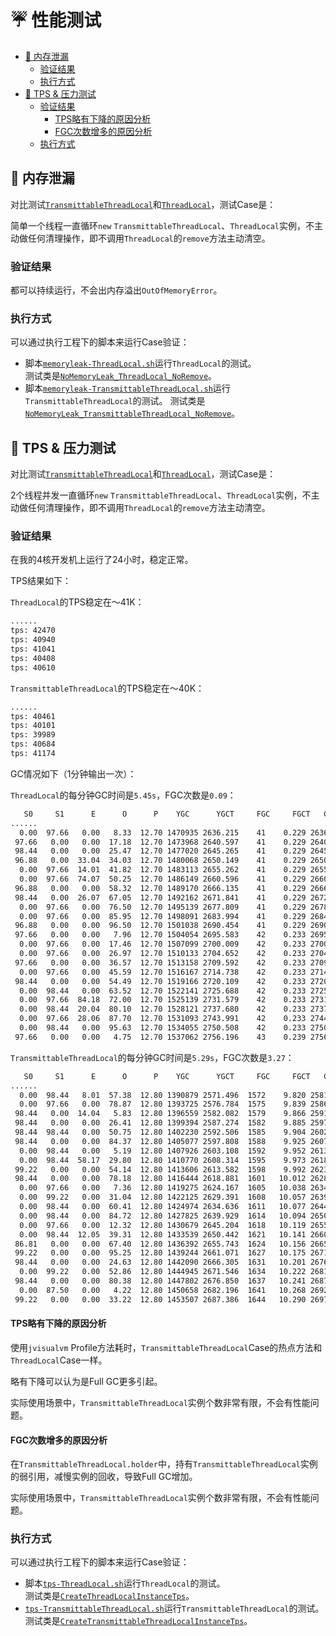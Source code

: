 # ☔️ 性能测试

<!-- START doctoc generated TOC please keep comment here to allow auto update -->
<!-- DON'T EDIT THIS SECTION, INSTEAD RE-RUN doctoc TO UPDATE -->


- [👻 内存泄漏](#-%E5%86%85%E5%AD%98%E6%B3%84%E6%BC%8F)
    - [验证结果](#%E9%AA%8C%E8%AF%81%E7%BB%93%E6%9E%9C)
    - [执行方式](#%E6%89%A7%E8%A1%8C%E6%96%B9%E5%BC%8F)
- [🐎 TPS & 压力测试](#-tps--%E5%8E%8B%E5%8A%9B%E6%B5%8B%E8%AF%95)
    - [验证结果](#%E9%AA%8C%E8%AF%81%E7%BB%93%E6%9E%9C-1)
        - [TPS略有下降的原因分析](#tps%E7%95%A5%E6%9C%89%E4%B8%8B%E9%99%8D%E7%9A%84%E5%8E%9F%E5%9B%A0%E5%88%86%E6%9E%90)
        - [FGC次数增多的原因分析](#fgc%E6%AC%A1%E6%95%B0%E5%A2%9E%E5%A4%9A%E7%9A%84%E5%8E%9F%E5%9B%A0%E5%88%86%E6%9E%90)
    - [执行方式](#%E6%89%A7%E8%A1%8C%E6%96%B9%E5%BC%8F-1)

<!-- END doctoc generated TOC please keep comment here to allow auto update -->

## 👻 内存泄漏

对比测试[`TransmittableThreadLocal`](../ttl-core/src/main/java/com/alibaba/ttl3/TransmittableThreadLocal.java)和[`ThreadLocal`](https://docs.oracle.com/en/java/javase/21/docs/api/java.base/java/lang/ThreadLocal.html)，测试Case是：

简单一个线程一直循环`new` `TransmittableThreadLocal`、`ThreadLocal`实例，不主动做任何清理操作，即不调用`ThreadLocal`的`remove`方法主动清空。

### 验证结果

都可以持续运行，不会出内存溢出`OutOfMemoryError`。

### 执行方式

可以通过执行工程下的脚本来运行Case验证：

* 脚本[`memoryleak-ThreadLocal.sh`](../scripts/perf-test/memoryleak-ThreadLocal.sh)运行`ThreadLocal`的测试。  
测试类是[`NoMemoryLeak_ThreadLocal_NoRemove`](../ttl-core/src/test/java/com/alibaba/perf/memoryleak/NoMemoryLeak_ThreadLocal_NoRemove.kt)。
* 脚本[`memoryleak-TransmittableThreadLocal.sh`](../scripts/perf-test/memoryleak-TransmittableThreadLocal.sh)运行`TransmittableThreadLocal`的测试。
测试类是[`NoMemoryLeak_TransmittableThreadLocal_NoRemove`](../ttl-core/src/test/java/com/alibaba/perf/memoryleak/NoMemoryLeak_TransmittableThreadLocal_NoRemove.kt)。

## 🐎 TPS & 压力测试

对比测试[`TransmittableThreadLocal`](../ttl-core/src/main/java/com/alibaba/ttl3/TransmittableThreadLocal.java)和[`ThreadLocal`](https://docs.oracle.com/en/java/javase/21/docs/api/java.base/java/lang/ThreadLocal.html)，测试Case是：

2个线程并发一直循环`new` `TransmittableThreadLocal`、`ThreadLocal`实例，不主动做任何清理操作，即不调用`ThreadLocal`的`remove`方法主动清空。

### 验证结果

在我的4核开发机上运行了24小时，稳定正常。

TPS结果如下：

`ThreadLocal`的TPS稳定在～41K：

```bash
......
tps: 42470
tps: 40940
tps: 41041
tps: 40408
tps: 40610
```

`TransmittableThreadLocal`的TPS稳定在～40K：

```bash
......
tps: 40461 
tps: 40101 
tps: 39989 
tps: 40684 
tps: 41174 
```

GC情况如下（1分钟输出一次）：

`ThreadLocal`的每分钟GC时间是`5.45s`，FGC次数是`0.09`：

```bash
   S0     S1      E      O      P    YGC      YGCT     FGC     FGCT   GCT
......
  0.00  97.66   0.00   8.33  12.70 1470935 2636.215    41    0.229 2636.444
 97.66   0.00   0.00  17.18  12.70 1473968 2640.597    41    0.229 2640.825
 98.44   0.00   0.00  25.47  12.70 1477020 2645.265    41    0.229 2645.493
 96.88   0.00  33.04  34.03  12.70 1480068 2650.149    41    0.229 2650.378
  0.00  97.66  14.01  41.82  12.70 1483113 2655.262    41    0.229 2655.490
  0.00  97.66  74.07  50.25  12.70 1486149 2660.596    41    0.229 2660.825
 96.88   0.00   0.00  58.32  12.70 1489170 2666.135    41    0.229 2666.364
 98.44   0.00  26.07  67.05  12.70 1492162 2671.841    41    0.229 2672.070
  0.00  97.66   0.00  76.50  12.70 1495139 2677.809    41    0.229 2678.038
  0.00  97.66   0.00  85.95  12.70 1498091 2683.994    41    0.229 2684.222
 96.88   0.00   0.00  96.50  12.70 1501038 2690.454    41    0.229 2690.683
 97.66   0.00   0.00   7.96  12.70 1504054 2695.583    42    0.233 2695.816
  0.00  97.66   0.00  17.46  12.70 1507099 2700.009    42    0.233 2700.241
  0.00  97.66   0.00  26.97  12.70 1510133 2704.652    42    0.233 2704.885
 97.66   0.00   0.00  36.57  12.70 1513158 2709.592    42    0.233 2709.825
  0.00  97.66   0.00  45.59  12.70 1516167 2714.738    42    0.233 2714.971
 98.44   0.00   0.00  54.49  12.70 1519166 2720.109    42    0.233 2720.342
  0.00  98.44   0.00  63.52  12.70 1522141 2725.688    42    0.233 2725.921
  0.00  97.66  84.18  72.00  12.70 1525139 2731.579    42    0.233 2731.812
  0.00  98.44  20.04  80.10  12.70 1528121 2737.680    42    0.233 2737.913
  0.00  97.66  28.06  87.70  12.70 1531093 2743.991    42    0.233 2744.224
  0.00  98.44   0.00  95.63  12.70 1534055 2750.508    42    0.233 2750.741
 97.66   0.00   0.00   4.75  12.70 1537062 2756.196    43    0.239 2756.435
```

`TransmittableThreadLocal`的每分钟GC时间是`5.29s`，FGC次数是`3.27`：

```bash
   S0     S1      E      O      P    YGC      YGCT     FGC     FGCT   GCT
......
  0.00  98.44   8.01  57.38  12.80 1390879 2571.496  1572    9.820 2581.315
  0.00  97.66   0.00  78.87  12.80 1393725 2576.784  1575    9.839 2586.623
 98.44   0.00  14.04   5.83  12.80 1396559 2582.082  1579    9.866 2591.948
 98.44   0.00   0.00  26.41  12.80 1399394 2587.274  1582    9.885 2597.159
 98.44  98.44   0.00  50.75  12.80 1402230 2592.506  1585    9.904 2602.410
 98.44   0.00   0.00  84.37  12.80 1405077 2597.808  1588    9.925 2607.733
  0.00  98.44   0.00   5.19  12.80 1407926 2603.108  1592    9.952 2613.059
  0.00  98.44  58.17  29.80  12.80 1410770 2608.314  1595    9.973 2618.287
 99.22   0.00   0.00  54.14  12.80 1413606 2613.582  1598    9.992 2623.574
 98.44   0.00   0.00  78.18  12.80 1416444 2618.881  1601   10.012 2628.893
  0.00  97.66   0.00   7.36  12.80 1419275 2624.167  1605   10.038 2634.205
  0.00  99.22   0.00  31.04  12.80 1422125 2629.391  1608   10.057 2639.448
  0.00  98.44   0.00  60.41  12.80 1424974 2634.636  1611   10.077 2644.714
  0.00  98.44   0.00  84.72  12.80 1427825 2639.929  1614   10.094 2650.024
  0.00  97.66   0.00  12.32  12.80 1430679 2645.204  1618   10.119 2655.323
  0.00  98.44  12.05  39.31  12.80 1433539 2650.442  1621   10.141 2660.583
 86.81   0.00   0.00  67.40  12.80 1436392 2655.743  1624   10.156 2665.899
 99.22   0.00   0.00  95.25  12.80 1439244 2661.071  1627   10.175 2671.246
 98.44   0.00   0.00  24.63  12.80 1442090 2666.305  1631   10.201 2676.506
  0.00  99.22   0.00  52.86  12.80 1444945 2671.546  1634   10.222 2681.769
 98.44   0.00   0.00  80.38  12.80 1447802 2676.850  1637   10.241 2687.091
  0.00  87.50   0.00   4.22  12.80 1450658 2682.196  1641   10.268 2692.464
 99.22   0.00   0.00  33.22  12.80 1453507 2687.386  1644   10.290 2697.676
```

#### TPS略有下降的原因分析

使用`jvisualvm` Profile方法耗时，`TransmittableThreadLocal`Case的热点方法和`ThreadLocal`Case一样。

略有下降可以认为是Full GC更多引起。

实际使用场景中，`TransmittableThreadLocal`实例个数非常有限，不会有性能问题。

#### FGC次数增多的原因分析

在`TransmittableThreadLocal.holder`中，持有`TransmittableThreadLocal`实例的弱引用，减慢实例的回收，导致Full GC增加。

实际使用场景中，`TransmittableThreadLocal`实例个数非常有限，不会有性能问题。

### 执行方式

可以通过执行工程下的脚本来运行Case验证：

* 脚本[`tps-ThreadLocal.sh`](../scripts/perf-test/tps-ThreadLocal.sh)运行`ThreadLocal`的测试。  
测试类是[`CreateThreadLocalInstanceTps`](../ttl-core/src/test/java/com/alibaba/perf/tps/CreateThreadLocalInstanceTps.kt)。
* [`tps-TransmittableThreadLocal.sh`](../scripts/perf-test/tps-TransmittableThreadLocal.sh)运行`TransmittableThreadLocal`的测试。
测试类是[`CreateTransmittableThreadLocalInstanceTps`](../ttl-core/src/test/java/com/alibaba/perf/tps/CreateTransmittableThreadLocalInstanceTps.kt)。
